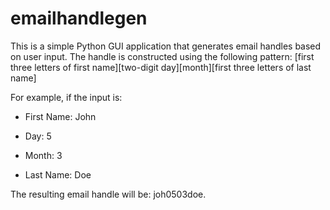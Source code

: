 # emailhandlegen

This is a simple Python GUI application that generates email handles based on user input. The handle is constructed using the following pattern:
[first three letters of first name][two-digit day][month][first three letters of last name]

For example, if the input is:

* First Name: John

* Day: 5

* Month: 3

* Last Name: Doe

The resulting email handle will be: joh0503doe.
